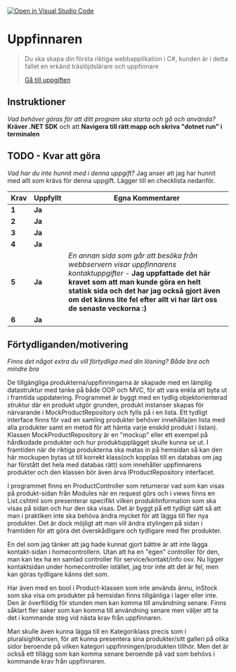 [![Open in Visual Studio Code](https://classroom.github.com/assets/open-in-vscode-f059dc9a6f8d3a56e377f745f24479a46679e63a5d9fe6f495e02850cd0d8118.svg)](https://classroom.github.com/online_ide?assignment_repo_id=6585065&assignment_repo_type=AssignmentRepo)
# Uppfinnaren

>Du ska skapa din första riktiga webbapplikation i C#, kunden är i detta fallet en erkänd träslöjdslärare och uppfinnare
>
>[Gå till uppgiften](https://ju.instructure.com/courses/5943/assignments/24065)

## Instruktioner

*Vad behöver göras för att ditt program ska starta och gå och använda?*
**Kräver .NET SDK** och att
**Navigera till rätt mapp och skriva "dotnet run" i terminalen**

## TODO - Kvar att göra

*Vad har du inte hunnit med i denna uppgift?*
Jag anser att jag har hunnit med allt som krävs för denna uppgift. Lägger till en checklista nedanför.

 |Krav|Uppfyllt|Egna Kommentarer|
 |---|---|---|
|**1**  |**Ja**| |
|**2**  |**Ja**| |
|**3**  |**Ja**| |
|**4**  |**Ja**| |
|**5**  |**Ja**|*En annan sida som går att besöka från webbservern visar uppfinnarens kontaktuppgifter* - **Jag uppfattade det här kravet som att man kunde göra en helt statisk sida och det har jag också gjort även om det känns lite fel efter allt vi har lärt oss de senaste veckorna :)** |
|**6**  |**Ja**| |

## Förtydliganden/motivering

*Finns det något extra du vill förtydliga med din lösning? Både bra och mindre bra*

De tillgängliga produkterna/uppfinningarna är skapade med en lämplig datastruktur med tanke på både OOP och MVC, för att vara enkla att byta ut i framtida uppdatering. Programmet är byggt med en tydlig objektorienterad struktur där en produkt utgör grunden, produkt instanser skapas för närvarande i MockProductRepository och fylls på i en lista. Ett tydligt interface finns för vad en samling produkter behöver innehålla(en lista med alla produkter samt en metod för att hämta varje enskild produkt i listan). Klassen MockProductRepository är en "mockup" eller ett exempel på hårdkodade produkter och hur produktupplägget skulle kunna se ut. I framtiden när de riktiga produkterna ska matas in på hemsidan så kan den här mockupen bytas ut till korrekt klass(och kopplas till en databas om jag har förstått det hela med databas rätt) som innehåller uppfinnarens produkter och den klassen bör även ärva IProductRepository interfacet. 

I programmet finns en ProductController som returnerar vad som kan visas på produkt-sidan från Modules när en request görs och i views finns en List.cshtml som presenterar specifikt vilken produktinformation som ska visas på sidan och hur den ska visas. Det är byggt på ett tydligt sätt så att man i praktiken inte ska behöva ändra mycket för att lägga till fler nya produkter. Det är dock möjligt att man vill ändra stylingen på sidan i framtiden för att göra det överskådligare och tydligare med fler produkter.

En del som jag tänker att jag hade kunnat gjort bättre är att inte lägga kontakt-sidan i homecontrollern. Utan att ha en "egen" controller för den, man kan tex ha en samlad controller för service/kontakt/info osv. Nu ligger kontaktsidan under homecontroller istället, jag tror inte att det är fel, men kan göras tydligare känns det som.

Har även med en bool i Product-klassen som inte används ännu, inStock som ska visa om produkter på hemsidan finns tillgänliga i lager eller inte. Den är överflödig för stunden men kan komma till användning senare. Finns såklart fler saker som kan komma till användning senare men väljer att ta det i kommande steg vid nästa krav från uppfinnaren.

Man skulle även kunna lägga till en Kategoriklass precis som i pluralsightkursen, för att kunna presentera sina produkter/sitt galleri på olika sidor beroende på vilken kategori uppfinningen/produkten tillhör. Men det är också ett tillägg som kan komma senare beroende på vad som behövs i kommande krav från uppfinnaren.